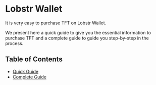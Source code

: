 <h1> Lobstr Wallet </h1>

It is very easy to purchase TFT on Lobstr Wallet. 

We present here a quick guide to give you the essential information to purchase TFT and a complete guide to guide you step-by-step in the process.

<h2>Table of Contents</h2>

- [Quick Guide](./tft_lobstr_short_guide.md)
- [Complete Guide](./tft_lobstr_complete_guide.md)